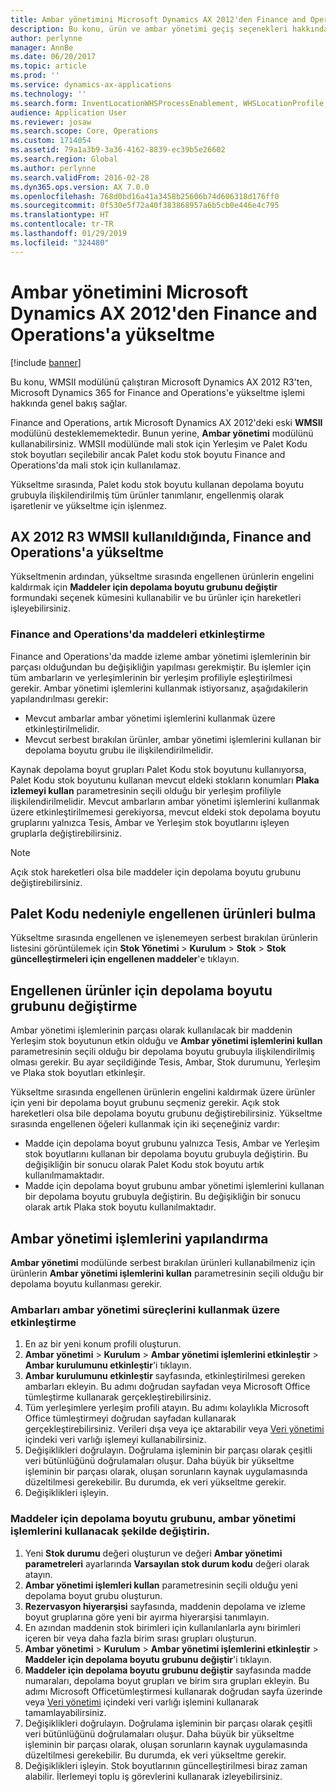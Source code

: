 ```yaml
---
title: Ambar yönetimini Microsoft Dynamics AX 2012'den Finance and Operations'a yükseltme
description: Bu konu, ürün ve ambar yönetimi geçiş seçenekleri hakkında bilgi sağlar.
author: perlynne
manager: AnnBe
ms.date: 06/20/2017
ms.topic: article
ms.prod: ''
ms.service: dynamics-ax-applications
ms.technology: ''
ms.search.form: InventLocationWHSProcessEnablement, WHSLocationProfile, InventTableStorageDimensionGroupChange, InventUpdateBlockedItem, WHSParameters, WHSReservationHierarchy, WHSUOMSeqGroupTable
audience: Application User
ms.reviewer: josaw
ms.search.scope: Core, Operations
ms.custom: 1714054
ms.assetid: 79a1a3b9-3a36-4162-8839-ec39b5e26602
ms.search.region: Global
ms.author: perlynne
ms.search.validFrom: 2016-02-28
ms.dyn365.ops.version: AX 7.0.0
ms.openlocfilehash: 768d0bd16a41a3458b25606b74d606318d176ff0
ms.sourcegitcommit: 0f530e5f72a40f383868957a6b5cb0e446e4c795
ms.translationtype: HT
ms.contentlocale: tr-TR
ms.lasthandoff: 01/29/2019
ms.locfileid: "324480"
---
```

# <a name="upgrade-warehouse-management-from-microsoft-dynamics-ax-2012-to-finance-and-operations"></a>Ambar yönetimini Microsoft Dynamics AX 2012'den Finance and Operations'a yükseltme


[!include [banner](../includes/banner.md)]

Bu konu, WMSII modülünü çalıştıran Microsoft Dynamics AX 2012 R3'ten, Microsoft Dynamics 365 for Finance and Operations'e yükseltme işlemi hakkında genel bakış sağlar.

Finance and Operations, artık Microsoft Dynamics AX 2012'deki eski **WMSII** modülünü desteklememektedir. Bunun yerine, **Ambar yönetimi** modülünü kullanabilirsiniz. WMSII modülünde mali stok için Yerleşim ve Palet Kodu stok boyutları seçilebilir ancak Palet kodu stok boyutu Finance and Operations'da mali stok için kullanılamaz.

Yükseltme sırasında, Palet kodu stok boyutu kullanan depolama boyutu grubuyla ilişkilendirilmiş tüm ürünler tanımlanır, engellenmiş olarak işaretlenir ve yükseltme için işlenmez.

## <a name="upgrading-to-finance-and-operations-when-ax-2012-r3-wmsii-is-used"></a>AX 2012 R3 WMSII kullanıldığında, Finance and Operations'a yükseltme
Yükseltmenin ardından, yükseltme sırasında engellenen ürünlerin engelini kaldırmak için **Maddeler için depolama boyutu grubunu değiştir** formundaki seçenek kümesini kullanabilir ve bu ürünler için hareketleri işleyebilirsiniz.

### <a name="enabling-items-in-finance-and-operations"></a>Finance and Operations'da maddeleri etkinleştirme
Finance and Operations'da madde izleme ambar yönetimi işlemlerinin bir parçası olduğundan bu değişikliğin yapılması gerekmiştir. Bu işlemler için tüm ambarların ve yerleşimlerinin bir yerleşim profiliyle eşleştirilmesi gerekir. Ambar yönetimi işlemlerini kullanmak istiyorsanız, aşağıdakilerin yapılandırılması gerekir:
-   Mevcut ambarlar ambar yönetimi işlemlerini kullanmak üzere etkinleştirilmelidir. 
-   Mevcut serbest bırakılan ürünler, ambar yönetimi işlemlerini kullanan bir depolama boyutu grubu ile ilişkilendirilmelidir. 

Kaynak depolama boyut grupları Palet Kodu stok boyutunu kullanıyorsa, Palet Kodu stok boyutunu kullanan mevcut eldeki stokların konumları **Plaka izlemeyi kullan** parametresinin seçili olduğu bir yerleşim profiliyle ilişkilendirilmelidir. Mevcut ambarların ambar yönetimi işlemlerini kullanmak üzere etkinleştirilmemesi gerekiyorsa, mevcut eldeki stok depolama boyutu gruplarını yalnızca Tesis, Ambar ve Yerleşim stok boyutlarını işleyen gruplarla değiştirebilirsiniz. 

> [!NOTE] 
>  Açık stok hareketleri olsa bile maddeler için depolama boyutu grubunu değiştirebilirsiniz.

## <a name="find-products-that-were-blocked-because-of-pallet-id"></a>Palet Kodu nedeniyle engellenen ürünleri bulma
Yükseltme sırasında engellenen ve işlenemeyen serbest bırakılan ürünlerin listesini görüntülemek için **Stok Yönetimi** &gt; **Kurulum** &gt; **Stok** &gt; **Stok güncelleştirmeleri için engellenen maddeler**'e tıklayın.

## <a name="change-storage-dimension-group-for-blocked-products"></a>Engellenen ürünler için depolama boyutu grubunu değiştirme 
 
Ambar yönetimi işlemlerinin parçası olarak kullanılacak bir maddenin Yerleşim stok boyutunun etkin olduğu ve **Ambar yönetimi işlemlerini kullan** parametresinin seçili olduğu bir depolama boyutu grubuyla ilişkilendirilmiş olması gerekir. Bu ayar seçildiğinde Tesis, Ambar, Stok durumunu, Yerleşim ve Plaka stok boyutları etkinleşir.

Yükseltme sırasında engellenen ürünlerin engelini kaldırmak üzere ürünler için yeni bir depolama boyut grubunu seçmeniz gerekir. Açık stok hareketleri olsa bile depolama boyutu grubunu değiştirebilirsiniz. Yükseltme sırasında engellenen öğeleri kullanmak için iki seçeneğiniz vardır:

-   Madde için depolama boyut grubunu yalnızca Tesis, Ambar ve Yerleşim stok boyutlarını kullanan bir depolama boyutu grubuyla değiştirin. Bu değişikliğin bir sonucu olarak Palet Kodu stok boyutu artık kullanılmamaktadır.
-   Madde için depolama boyut grubunu ambar yönetimi işlemlerini kullanan bir depolama boyutu grubuyla değiştirin. Bu değişikliğin bir sonucu olarak artık Plaka stok boyutu kullanılmaktadır.

## <a name="configure-warehouse-management-processes"></a>Ambar yönetimi işlemlerini yapılandırma
**Ambar yönetimi** modülünde serbest bırakılan ürünleri kullanabilmeniz için ürünlerin **Ambar yönetimi işlemlerini kullan** parametresinin seçili olduğu bir depolama boyutu kullanması gerekir.

### <a name="enable-warehouses-to-use-warehouse-management-processes"></a>Ambarları ambar yönetimi süreçlerini kullanmak üzere etkinleştirme

1.  En az bir yeni konum profili oluşturun.
2.  **Ambar yönetimi** &gt; **Kurulum** &gt; **Ambar yönetimi işlemlerini etkinleştir** &gt; **Ambar kurulumunu etkinleştir**'i tıklayın.
3.  **Ambar kurulumunu etkinleştir** sayfasında, etkinleştirilmesi gereken ambarları ekleyin. Bu adımı doğrudan sayfadan veya Microsoft Office tümleştirme kullanarak gerçekleştirebilirsiniz.
4.  Tüm yerleşimlere yerleşim profili atayın. Bu adımı kolaylıkla Microsoft Office tümleştirmeyi doğrudan sayfadan kullanarak gerçekleştirebilirsiniz. Verileri dışa veya içe aktarabilir veya [Veri yönetimi](../../dev-itpro/data-entities/data-entities.md) içindeki veri varlığı işlemeyi kullanabilirsiniz.
5.  Değişiklikleri doğrulayın. Doğrulama işleminin bir parçası olarak çeşitli veri bütünlüğünü doğrulamaları oluşur. Daha büyük bir yükseltme işleminin bir parçası olarak, oluşan sorunların kaynak uygulamasında düzeltilmesi gerekebilir. Bu durumda, ek veri yükseltme gerekir.
6.  Değişiklikleri işleyin.

### <a name="change-the-storage-dimension-group-for-items-so-that-it-uses-warehouse-management-processes"></a>Maddeler için depolama boyutu grubunu, ambar yönetimi işlemlerini kullanacak şekilde değiştirin.

1.  Yeni **Stok durumu** değeri oluşturun ve değeri **Ambar yönetimi parametreleri** ayarlarında **Varsayılan stok durum kodu** değeri olarak atayın.
2.  **Ambar yönetimi işlemleri kullan** parametresinin seçili olduğu yeni depolama boyut grubu oluşturun.
3.  **Rezervasyon hiyerarşisi** sayfasında, maddenin depolama ve izleme boyut gruplarına göre yeni bir ayırma hiyerarşisi tanımlayın.
4.  En azından maddenin stok birimleri için kullanılanlarla aynı birimleri içeren bir veya daha fazla birim sırası grupları oluşturun.
5.  **Ambar yönetimi** &gt; **Kurulum** &gt; **Ambar yönetimi işlemlerini etkinleştir** &gt; **Maddeler için depolama boyutu grubunu değiştir**'i tıklayın.
6.  **Maddeler için depolama boyutu grubunu değiştir** sayfasında madde numaraları, depolama boyut grupları ve birim sıra grupları ekleyin. Bu adımı Microsoft Officetümleştirmesi kullanarak doğrudan sayfa üzerinde veya [Veri yönetimi](../../dev-itpro/data-entities/data-entities.md) içindeki veri varlığı işlemini kullanarak tamamlayabilirsiniz.
7.  Değişiklikleri doğrulayın. Doğrulama işleminin bir parçası olarak çeşitli veri bütünlüğünü doğrulamaları oluşur. Daha büyük bir yükseltme işleminin bir parçası olarak, oluşan sorunların kaynak uygulamasında düzeltilmesi gerekebilir. Bu durumda, ek veri yükseltme gerekir.
8.  Değişiklikleri işleyin. Stok boyutlarının güncelleştirilmesi biraz zaman alabilir. İlerlemeyi toplu iş görevlerini kullanarak izleyebilirsiniz.
